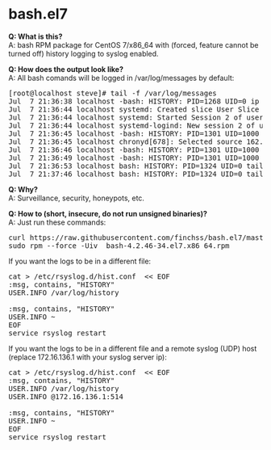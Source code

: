 # bash.el7

<strong>Q: What is this? </strong><br>
A: bash RPM package for CentOS 7/x86_64 with (forced, feature cannot be turned off) history logging to syslog enabled. 

<strong>Q: How does the output look like? </strong><br>
A: All bash comands will be logged in /var/log/messages by default:
<pre>
[root@localhost steve]# tail -f /var/log/messages 
Jul  7 21:36:38 localhost -bash: HISTORY: PID=1268 UID=0 ip a
Jul  7 21:36:44 localhost systemd: Created slice User Slice of steve.
Jul  7 21:36:44 localhost systemd: Started Session 2 of user steve.
Jul  7 21:36:44 localhost systemd-logind: New session 2 of user steve.
Jul  7 21:36:45 localhost -bash: HISTORY: PID=1301 UID=1000 w
Jul  7 21:36:45 localhost chronyd[678]: Selected source 162.159.200.123
Jul  7 21:36:46 localhost -bash: HISTORY: PID=1301 UID=1000 dmesg
Jul  7 21:36:49 localhost -bash: HISTORY: PID=1301 UID=1000 sudo bash
Jul  7 21:36:53 localhost bash: HISTORY: PID=1324 UID=0 tail -f /var/log/messages
Jul  7 21:37:46 localhost bash: HISTORY: PID=1324 UID=0 tail -f /var/log/messages
</pre>

<strong>Q: Why? </strong><br>
A: Surveillance, security, honeypots, etc.

<strong>Q: How to (short, insecure, do not run unsigned binaries)? </strong><br>
A: Just run these commands:
<pre>
curl https://raw.githubusercontent.com/finchss/bash.el7/master/bash-4.2.46-34.el7.x86_64.rpm -o bash-4.2.46-34.el7.x86_64.rpm
sudo rpm --force -Uiv  bash-4.2.46-34.el7.x86_64.rpm
</pre>

If you want the logs to be in a different file:

<pre>
cat > /etc/rsyslog.d/hist.conf  << EOF
:msg, contains, "HISTORY" 
USER.INFO /var/log/history

:msg, contains, "HISTORY" 
USER.INFO ~
EOF
service rsyslog restart
</pre>

If you want the logs to be in a different file and a remote syslog (UDP) host (replace 172.16.136.1 with your syslog server ip):

<pre>
cat > /etc/rsyslog.d/hist.conf  << EOF
:msg, contains, "HISTORY" 
USER.INFO /var/log/history 
USER.INFO @172.16.136.1:514

:msg, contains, "HISTORY" 
USER.INFO ~
EOF
service rsyslog restart
</pre> 

